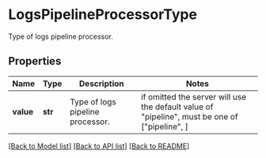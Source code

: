 # LogsPipelineProcessorType

Type of logs pipeline processor.
## Properties
Name | Type | Description | Notes
------------ | ------------- | ------------- | -------------
**value** | **str** | Type of logs pipeline processor. |  if omitted the server will use the default value of "pipeline",  must be one of ["pipeline", ]

[[Back to Model list]](README.md#documentation-for-models) [[Back to API list]](README.md#documentation-for-api-endpoints) [[Back to README]](README.md)



